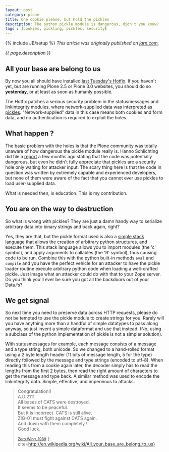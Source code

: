 ```yaml
---
layout: post
category: plone
title: One cookie please, but hold the pickles
description: The python pickle module is dangerous, didn't you know?
tags : [cookies, pickling, pickles, security]
---
```

{% include JB/setup %}
*This article was originally published on [jarn.com](http://jarn.com).*

*{{ page.description }}*

## All your base are belong to us

By now you all should have installed [last Tuesday's Hotfix](http://plone.org/products/plone-hotfix/releases/20071106). If you haven't yet, but are running Plone 2.5 or Plone 3.0 websites, you should do so **yesterday**, or at least as soon as humanly possible.

The Hotfix patches a serious security problem in the statusmessages and linkintegrity modules, where network-supplied data was interpreted as [pickles](http://docs.python.org/lib/module-pickle.html). "Network-supplied" data in this case means both cookies and form data, and no authentication is required to exploit the holes.

## What happen ?

The basic problem with the holes is that the Plone community was totally unaware of how dangerous the pickle module really is. Hanno Schlichting did file a [report](http://dev.plone.org/plone/ticket/6943) a few months ago stating that the code was potentially dangerous, but even he didn't fully appreciate that pickles are a security hole only waiting for attacker input. The scary thing here is that the code in question was written by extremely capable and experienced developers, but none of them were aware of the fact that you cannot ever use pickles to load user-supplied data.

What is needed then, is education. This is my contribution.

## You are on the way to destruction

So what is wrong with pickles? They are just a damn handy way to serialize arbitrary data into binary strings and back again, right?

Yes, they are that, but the pickle format used is also a [simple stack language](http://peadrop.com/blog/2007/06/18/pickle-an-interesting-stack-language/) that allows the creation of arbitrary python structures, and execute them. This stack language allows you to import modules (the 'c' symbol), and apply arguments to callables (the 'R' symbol), thus causing code to be run. Combine this with the python built-in methods `eval` and `compile` and you have the perfect vehicle for an attacker to have the pickle loader routine execute arbitrary python code when loading a well-crafted pickle. Just image what an attacker could do with that to your Zope server. Do you think you'll ever be sure you got all the backdoors out of your Data.fs?

## We get signal

So next time you need to preserve data across HTTP requests, please do not be tempted to use the pickle module to create strings for you. Rarely will you have anything more than a handful of simple datatypes to pass along anyway, so just invent a simple dataformat and use that instead. (No, using a subclass of the python implementation of pickle is not a simpler solution).

With statusmessages for example, each message consists of a message and a type string, both unicode. So we changed to a hand-rolled format using a 2 byte length header (11 bits of message length, 5 for the type) directly followed by the message and type strings (encoded to utf-8). When reading this from a cookie again later, the decoder simply has to read the lengths from the first 2 bytes, then read the right amount of characters to get the message and type back. A similar method was used to encode the linkintegrity data. Simple, effective, and impervious to attacks.

> Congratulation!!<br />
> A.D.2111<br />
> All bases of CATS were destroyed.<br />
> It seems to be peaceful.<br />
> But it is incorrect. CATS is still alive.<br />
> ZIG-01 must fight against CATS again.<br />
> And down with them completely !<br />
> Good luck.
>
> <small markdown="1">[Zero Wing, 1989](http://en.wikipedia.org/wiki/All_your_base_are_belong_to_us)</small>
{: cite=http://en.wikipedia.org/wiki/All_your_base_are_belong_to_us}
